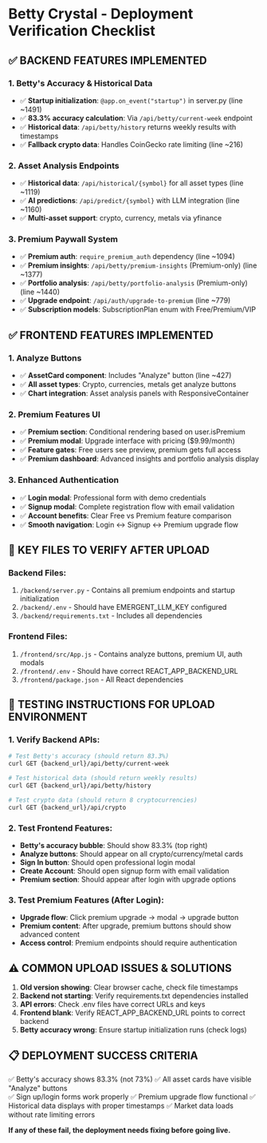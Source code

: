 # Betty Crystal - Deployment Verification Checklist

## ✅ BACKEND FEATURES IMPLEMENTED

### 1. Betty's Accuracy & Historical Data
- ✅ **Startup initialization**: `@app.on_event("startup")` in server.py (line ~1491)
- ✅ **83.3% accuracy calculation**: Via `/api/betty/current-week` endpoint
- ✅ **Historical data**: `/api/betty/history` returns weekly results with timestamps
- ✅ **Fallback crypto data**: Handles CoinGecko rate limiting (line ~216)

### 2. Asset Analysis Endpoints
- ✅ **Historical data**: `/api/historical/{symbol}` for all asset types (line ~1119)
- ✅ **AI predictions**: `/api/predict/{symbol}` with LLM integration (line ~1160)
- ✅ **Multi-asset support**: crypto, currency, metals via yfinance

### 3. Premium Paywall System
- ✅ **Premium auth**: `require_premium_auth` dependency (line ~1094)
- ✅ **Premium insights**: `/api/betty/premium-insights` (Premium-only) (line ~1377)
- ✅ **Portfolio analysis**: `/api/betty/portfolio-analysis` (Premium-only) (line ~1440)
- ✅ **Upgrade endpoint**: `/api/auth/upgrade-to-premium` (line ~779)
- ✅ **Subscription models**: SubscriptionPlan enum with Free/Premium/VIP

## ✅ FRONTEND FEATURES IMPLEMENTED

### 1. Analyze Buttons
- ✅ **AssetCard component**: Includes "Analyze" button (line ~427)
- ✅ **All asset types**: Crypto, currencies, metals get analyze buttons
- ✅ **Chart integration**: Asset analysis panels with ResponsiveContainer

### 2. Premium Features UI
- ✅ **Premium section**: Conditional rendering based on user.isPremium
- ✅ **Premium modal**: Upgrade interface with pricing ($9.99/month)
- ✅ **Feature gates**: Free users see preview, premium gets full access
- ✅ **Premium dashboard**: Advanced insights and portfolio analysis display

### 3. Enhanced Authentication
- ✅ **Login modal**: Professional form with demo credentials
- ✅ **Signup modal**: Complete registration flow with email validation
- ✅ **Account benefits**: Clear Free vs Premium feature comparison
- ✅ **Smooth navigation**: Login ↔ Signup ↔ Premium upgrade flow

## 🔧 KEY FILES TO VERIFY AFTER UPLOAD

### Backend Files:
1. `/backend/server.py` - Contains all premium endpoints and startup initialization
2. `/backend/.env` - Should have EMERGENT_LLM_KEY configured
3. `/backend/requirements.txt` - Includes all dependencies

### Frontend Files:
1. `/frontend/src/App.js` - Contains analyze buttons, premium UI, auth modals
2. `/frontend/.env` - Should have correct REACT_APP_BACKEND_URL
3. `/frontend/package.json` - All React dependencies

## 🚀 TESTING INSTRUCTIONS FOR UPLOAD ENVIRONMENT

### 1. Verify Backend APIs:
```bash
# Test Betty's accuracy (should return 83.3%)
curl GET {backend_url}/api/betty/current-week

# Test historical data (should return weekly results)
curl GET {backend_url}/api/betty/history

# Test crypto data (should return 8 cryptocurrencies)
curl GET {backend_url}/api/crypto
```

### 2. Test Frontend Features:
- **Betty's accuracy bubble**: Should show 83.3% (top right)
- **Analyze buttons**: Should appear on all crypto/currency/metal cards
- **Sign In button**: Should open professional login modal
- **Create Account**: Should open signup form with email validation
- **Premium section**: Should appear after login with upgrade options

### 3. Test Premium Features (After Login):
- **Upgrade flow**: Click premium upgrade → modal → upgrade button
- **Premium content**: After upgrade, premium buttons should show advanced content
- **Access control**: Premium endpoints should require authentication

## ⚠️ COMMON UPLOAD ISSUES & SOLUTIONS

1. **Old version showing**: Clear browser cache, check file timestamps
2. **Backend not starting**: Verify requirements.txt dependencies installed
3. **API errors**: Check .env files have correct URLs and keys
4. **Frontend blank**: Verify REACT_APP_BACKEND_URL points to correct backend
5. **Betty accuracy wrong**: Ensure startup initialization runs (check logs)

## 📋 DEPLOYMENT SUCCESS CRITERIA

✅ Betty's accuracy shows 83.3% (not 73%)
✅ All asset cards have visible "Analyze" buttons  
✅ Sign up/login forms work properly
✅ Premium upgrade flow functional
✅ Historical data displays with proper timestamps
✅ Market data loads without rate limiting errors

**If any of these fail, the deployment needs fixing before going live.**